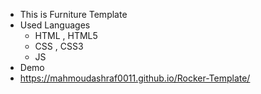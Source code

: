 - This is Furniture Template
- Used Languages
   - HTML , HTML5
   - CSS , CSS3
   - JS
- Demo
 - https://mahmoudashraf0011.github.io/Rocker-Template/
